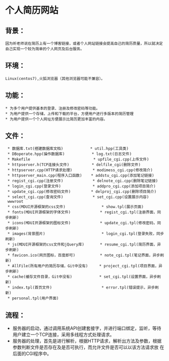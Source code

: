 个人简历网站
========

背景：
-----
    因为听老师说在简历上有一个博客链接，或者个人网站链接会提高自己的简历质量，所以就决定自己实现一个较为简单的个人网页及后台服务。

环境：
-----
    Linux(centos7),火狐浏览器（其他浏览器可能不兼容）。
功能：
-----
    * 为多个用户提供基本的登录、注册及修改密码等功能。
    * 为用户提供一个存储，上传和下载的平台，方便用户进行多版本的简历管理
    * 为用户提供一个个人网址方便展示比简历更加丰富的内容。
文件：
-----
     * 数据库.txt(搭建数据库文档)            * util.hpp(工具类)
     * DBoperate.hpp(操作数据库)            * log.txt(日志文件)
     * Makefile                            * upfile_cgi.cpp(上传文件)
     * httpserver.h(TCP连接头文件)          * delfile_cgi(删除文件)
     * httpserver.cpp(HTTP请求处理)         * modimess_cgi.cpp(修改简介)
     * httpserver_main.cpp(程序入口函数)    * addstu_cgi.cpp(添加笔记链接)
     * regist_cgi.cpp(注册文件)             * delnote_cgi.cpp(删除笔记链接)
     * login_cgi.cpp(登录文件)              * addpro_cgi.cpp(添加项目简介)
     * update_cgi.cpp(修改密码文件)         * delproj_cgi.cpp(删除项目简介) 
     * select_cgi.cpp(查询文件)             * set_cgi.cpp(设置展示内容)    
     wwwroot
     * css(MDUI开源框架的css文件)                * show.tpl(展示页面)
     * fonts(MDUI开源框架的字体文件)             * regist_cgi.tpl(注册界面，同步刷新)
     * icons(MDUI开源框架的图标文件)             * update_cgi.tpl(修改密码，同步刷新)
     * images(背景图片)                         * login_cgi.tpl(登录失败，同步刷新)
     * js(MDUI开源框架的css文件和jQuery库)       * resume_cgi.tpl(简历界面，异步刷新)
     * favicon.ico(网页图标，百度即可)           * note_cgi.tpl(笔记界面，异步刷新)
     * AllFile(所有用户的简历存储，Git中没有)     * project_cgi.tpl(项目界面，异步刷新)
     * cache(缓存文件目录，Git中没有)            * set_cgi.tpl(设置界面，异步刷新)
     * index.tpl(首页文件)                      * error.tpl(错误提示，异步刷新)
     * personal.tpl(用户界面)       
流程：
------
 * 服务器的启动，通过调用系统API创建套接字，并进行端口绑定，监听，等待用户建立一个TCP连接，采用多线程方式处理请求。
 * 服务器的处理，首先是进行解析，根据HTTP请求，解析出方法及参数，根据参数判断文件是否存在及是否可执行，而允许文件是否可以以该方法请求放
   在后面的CGI程序中。

